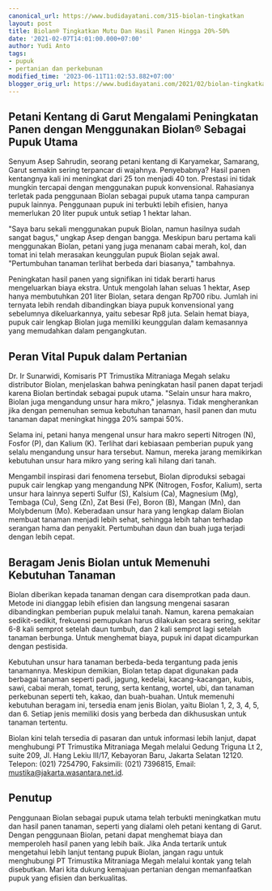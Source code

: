 ```yaml
---
canonical_url: https://www.budidayatani.com/315-biolan-tingkatkan
layout: post
title: Biolan® Tingkatkan Mutu Dan Hasil Panen Hingga 20%-50%
date: '2021-02-07T14:01:00.000+07:00'
author: Yudi Anto
tags:
- pupuk
- pertanian dan perkebunan
modified_time: '2023-06-11T11:02:53.882+07:00'
blogger_orig_url: https://www.budidayatani.com/2021/02/biolan-tingkatkan-mutu-dan-hasil-panen.html
---
```


## Petani Kentang di Garut Mengalami Peningkatan Panen dengan Menggunakan Biolan® Sebagai Pupuk Utama

Senyum Asep Sahrudin, seorang petani kentang di Karyamekar, Samarang, Garut semakin sering terpancar di wajahnya. Penyebabnya? Hasil panen kentangnya kali ini meningkat dari 25 ton menjadi 40 ton. Prestasi ini tidak mungkin tercapai dengan menggunakan pupuk konvensional. Rahasianya terletak pada penggunaan Biolan sebagai pupuk utama tanpa campuran pupuk lainnya. Penggunaan pupuk ini terbukti lebih efisien, hanya memerlukan 20 liter pupuk untuk setiap 1 hektar lahan.

"Saya baru sekali menggunakan pupuk Biolan, namun hasilnya sudah sangat bagus," ungkap Asep dengan bangga. Meskipun baru pertama kali menggunakan Biolan, petani yang juga menanam cabai merah, kol, dan tomat ini telah merasakan keunggulan pupuk Biolan sejak awal. "Pertumbuhan tanaman terlihat berbeda dari biasanya," tambahnya.

Peningkatan hasil panen yang signifikan ini tidak berarti harus mengeluarkan biaya ekstra. Untuk mengolah lahan seluas 1 hektar, Asep hanya membutuhkan 201 liter Biolan, setara dengan Rp700 ribu. Jumlah ini ternyata lebih rendah dibandingkan biaya pupuk konvensional yang sebelumnya dikeluarkannya, yaitu sebesar Rp8 juta. Selain hemat biaya, pupuk cair lengkap Biolan juga memiliki keunggulan dalam kemasannya yang memudahkan dalam pengangkutan.

## Peran Vital Pupuk dalam Pertanian

Dr. Ir Sunarwidi, Komisaris PT Trimustika Mitraniaga Megah selaku distributor Biolan, menjelaskan bahwa peningkatan hasil panen dapat terjadi karena Biolan bertindak sebagai pupuk utama. "Selain unsur hara makro, Biolan juga mengandung unsur hara mikro," jelasnya. Tidak mengherankan jika dengan pemenuhan semua kebutuhan tanaman, hasil panen dan mutu tanaman dapat meningkat hingga 20% sampai 50%.

Selama ini, petani hanya mengenal unsur hara makro seperti Nitrogen (N), Fosfor (P), dan Kalium (K). Terlihat dari kebiasaan pemberian pupuk yang selalu mengandung unsur hara tersebut. Namun, mereka jarang memikirkan kebutuhan unsur hara mikro yang sering kali hilang dari tanah.

Mengambil inspirasi dari fenomena tersebut, Biolan diproduksi sebagai pupuk cair lengkap yang mengandung NPK (Nitrogen, Fosfor, Kalium), serta unsur hara lainnya seperti Sulfur (S), Kalsium (Ca), Magnesium (Mg), Tembaga (Cu), Seng (Zn), Zat Besi (Fe), Boron (B), Mangan (Mn), dan Molybdenum (Mo). Keberadaan unsur hara yang lengkap dalam Biolan membuat tanaman menjadi lebih sehat, sehingga lebih tahan terhadap serangan hama dan penyakit. Pertumbuhan daun dan buah juga terjadi dengan lebih cepat.

## Beragam Jenis Biolan untuk Memenuhi Kebutuhan Tanaman

Biolan diberikan kepada tanaman dengan cara disemprotkan pada daun. Metode ini dianggap lebih efisien dan langsung mengenai sasaran dibandingkan pemberian pupuk melalui tanah. Namun, karena pemakaian sedikit-sedikit, frekuensi pemupukan harus dilakukan secara sering, sekitar 6-8 kali semprot setelah daun tumbuh, dan 2 kali semprot lagi setelah tanaman berbunga. Untuk menghemat biaya, pupuk ini dapat dicampurkan dengan pestisida.

Kebutuhan unsur hara tanaman berbeda-beda tergantung pada jenis tanamannya. Meskipun demikian, Biolan tetap dapat digunakan pada berbagai tanaman seperti padi, jagung, kedelai, kacang-kacangan, kubis, sawi, cabai merah, tomat, terung, serta kentang, wortel, ubi, dan tanaman perkebunan seperti teh, kakao, dan buah-buahan. Untuk memenuhi kebutuhan beragam ini, tersedia enam jenis Biolan, yaitu Biolan 1, 2, 3, 4, 5, dan 6. Setiap jenis memiliki dosis yang berbeda dan dikhususkan untuk tanaman tertentu.

Biolan kini telah tersedia di pasaran dan untuk informasi lebih lanjut, dapat menghubungi PT Trimustika Mitraniaga Megah melalui Gedung Triguna Lt 2, suite 209, Jl. Hang Lekiu III/17, Kebayoran Baru, Jakarta Selatan 12120. Telepon: (021) 7254790, Faksimili: (021) 7396815, Email: mustika@jakarta.wasantara.net.id.

## Penutup

Penggunaan Biolan sebagai pupuk utama telah terbukti meningkatkan mutu dan hasil panen tanaman, seperti yang dialami oleh petani kentang di Garut. Dengan penggunaan Biolan, petani dapat menghemat biaya dan memperoleh hasil panen yang lebih baik. Jika Anda tertarik untuk mengetahui lebih lanjut tentang pupuk Biolan, jangan ragu untuk menghubungi PT Trimustika Mitraniaga Megah melalui kontak yang telah disebutkan. Mari kita dukung kemajuan pertanian dengan memanfaatkan pupuk yang efisien dan berkualitas.

